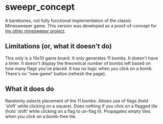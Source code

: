# sweepr_concept

A barebones, not fully functional implementation of the classic Minesweeper
game. This version was developed as a proof-of-concept for [my other minesweepr
project](https://github.com/lmworster/minesweepr).

## Limitations (or, what it doesn't do)

This only is a 10x10 game board. It only generates 11 bombs. It doesn't have a
timer. It doesn't display the theoretical number of bombs left based on how many
flags you've placed. It has no logic when you click on a bomb. There's no "new
game" button (refresh the page).

## What it does do

Randomly selects placement of the 11 bombs. Allows use of flags (hold 'shift'
while clicking on a square). Does nothing if you click on a flagged tile (hold
'shift' while clicking on a flag to un-flag it). Propagates empty tiles when
you click on a bomb-free tile.
